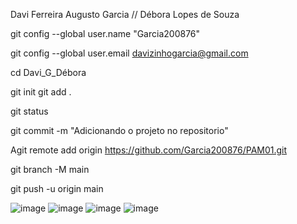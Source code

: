 Davi Ferreira Augusto Garcia // Débora Lopes de Souza

git config --global user.name "Garcia200876" 

git config --global user.email davizinhogarcia@gmail.com 

cd Davi_G_Débora 

git init git add . 

git status 

git commit -m "Adicionando o projeto no repositorio" 

Agit remote add origin https://github.com/Garcia200876/PAM01.git 

git branch -M main 

git push -u origin main

![image](https://github.com/user-attachments/assets/d8d16b92-90e0-451c-9cef-c88a7de012b1)
![image](https://github.com/user-attachments/assets/34423684-6cce-427f-a35f-4f942c38ed7d)
![image](https://github.com/user-attachments/assets/fd00772d-0994-4294-a336-7bbe23866113)
![image](https://github.com/user-attachments/assets/66a32078-4ba6-4b46-b248-1493a0f817c9)
